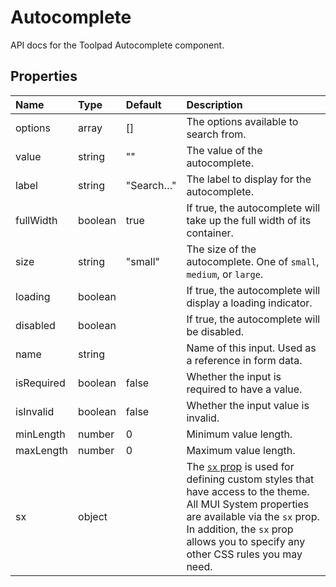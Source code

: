 <!-- This file has been auto-generated using `yarn docs:build:api`. -->

# Autocomplete

<p class="description">API docs for the Toolpad Autocomplete component.</p>

## Properties

| Name                                      | Type                                   | Default                                     | Description                                                                                                                                                                                                                                                                          |
| :---------------------------------------- | :------------------------------------- | :------------------------------------------ | :----------------------------------------------------------------------------------------------------------------------------------------------------------------------------------------------------------------------------------------------------------------------------------- |
| <span class="prop-name">options</span>    | <span class="prop-type">array</span>   | <span class="prop-default">[]</span>        | The options available to search from.                                                                                                                                                                                                                                                |
| <span class="prop-name">value</span>      | <span class="prop-type">string</span>  | <span class="prop-default">""</span>        | The value of the autocomplete.                                                                                                                                                                                                                                                       |
| <span class="prop-name">label</span>      | <span class="prop-type">string</span>  | <span class="prop-default">"Search…"</span> | The label to display for the autocomplete.                                                                                                                                                                                                                                           |
| <span class="prop-name">fullWidth</span>  | <span class="prop-type">boolean</span> | <span class="prop-default">true</span>      | If true, the autocomplete will take up the full width of its container.                                                                                                                                                                                                              |
| <span class="prop-name">size</span>       | <span class="prop-type">string</span>  | <span class="prop-default">"small"</span>   | The size of the autocomplete. One of `small`, `medium`, or `large`.                                                                                                                                                                                                                  |
| <span class="prop-name">loading</span>    | <span class="prop-type">boolean</span> |                                             | If true, the autocomplete will display a loading indicator.                                                                                                                                                                                                                          |
| <span class="prop-name">disabled</span>   | <span class="prop-type">boolean</span> |                                             | If true, the autocomplete will be disabled.                                                                                                                                                                                                                                          |
| <span class="prop-name">name</span>       | <span class="prop-type">string</span>  |                                             | Name of this input. Used as a reference in form data.                                                                                                                                                                                                                                |
| <span class="prop-name">isRequired</span> | <span class="prop-type">boolean</span> | <span class="prop-default">false</span>     | Whether the input is required to have a value.                                                                                                                                                                                                                                       |
| <span class="prop-name">isInvalid</span>  | <span class="prop-type">boolean</span> | <span class="prop-default">false</span>     | Whether the input value is invalid.                                                                                                                                                                                                                                                  |
| <span class="prop-name">minLength</span>  | <span class="prop-type">number</span>  | <span class="prop-default">0</span>         | Minimum value length.                                                                                                                                                                                                                                                                |
| <span class="prop-name">maxLength</span>  | <span class="prop-type">number</span>  | <span class="prop-default">0</span>         | Maximum value length.                                                                                                                                                                                                                                                                |
| <span class="prop-name">sx</span>         | <span class="prop-type">object</span>  |                                             | The [`sx` prop](https://mui.com/system/getting-started/the-sx-prop/) is used for defining custom styles that have access to the theme. All MUI System properties are available via the `sx` prop. In addition, the `sx` prop allows you to specify any other CSS rules you may need. |
